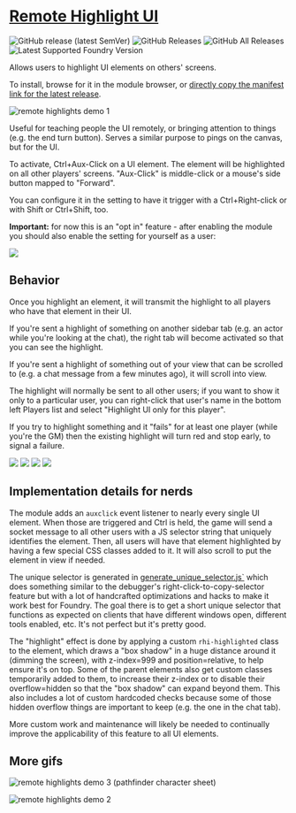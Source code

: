 # [Remote Highlight UI](https://foundryvtt.com/packages/remote-highlight-ui/)

![GitHub release (latest SemVer)](https://img.shields.io/github/v/release/itamarcu/remote-highlight-ui?style=for-the-badge)
![GitHub Releases](https://img.shields.io/github/downloads/itamarcu/remote-highlight-ui/latest/total?style=for-the-badge)
![GitHub All Releases](https://img.shields.io/github/downloads/itamarcu/remote-highlight-ui/total?style=for-the-badge&label=Downloads+total)  
![Latest Supported Foundry Version](https://img.shields.io/endpoint?url=https://foundryshields.com/version?url=https://github.com/itamarcu/remote-highlight-ui/raw/master/module.json)

Allows users to highlight UI elements on others' screens.

To install, browse for it in the module browser, or [directly copy the manifest link for the latest release](https://github.com/itamarcu/remote-highlight-ui/releases/latest/download/module.json).


![remote highlights demo 1](metadata/demo_1_v2.gif)


Useful for teaching people the UI remotely, or bringing attention to things (e.g. the end turn button).
Serves a similar purpose to pings on the canvas, but for the UI.

To activate, Ctrl+Aux-Click on a UI element.  The element will be highlighted on all other players' screens.
"Aux-Click" is middle-click or a mouse's side button mapped to "Forward".

You can configure it in the setting to have it trigger with a Ctrl+Right-click or with Shift or Ctrl+Shift, too.

**Important:** for now this is an "opt in" feature - after enabling the module you should also enable the setting for
yourself as a user:

![](metadata/config_enable.png)

## Behavior
Once you highlight an element, it will transmit the highlight to all players who have that element in their UI.

If you're sent a highlight of something on another sidebar tab (e.g. an actor while you're looking at the chat), 
the right tab will become activated so that you can see the highlight.

If you're sent a highlight of something out of your view that can be scrolled to (e.g. a chat message from a few
minutes ago), it will scroll into view.

The highlight will normally be sent to all other users;  if you want to show it only to a particular user, you can 
right-click that user's name in the bottom left Players list and select "Highlight UI only for this player".

If you try to highlight something and it "fails" for at least one player (while you're the GM) then the existing 
highlight will turn red and stop early, to signal a failure.

![](metadata/highlight_only_user.png)
![](metadata/highlight_only_user_active.png)
![](metadata/highlight_only_user_stop.png)
![](metadata/failed_highlight.png)

## Implementation details for nerds

The module adds an `auxclick` event listener to nearly every single UI element. When those are triggered and Ctrl is
held, the game will send a socket message to all other users with a JS selector string that uniquely identifies the
element.  Then, all users will have that element highlighted by having a few special CSS classes added to it.  It will
also scroll to put the element in view if needed.

The unique selector is generated in [generate_unique_selector.js`](scripts/generate-unique-selector.js) which does 
something similar to the debugger's right-click-to-copy-selector feature but with a lot of handcrafted optimizations and
hacks to make it work best for Foundry.  The goal there is to get a short unique selector that functions as expected on
clients that have different windows open, different tools enabled, etc.  It's not perfect but it's pretty good.

The "highlight" effect is done by applying a custom `rhi-highlighted` class to the element, which draws a "box shadow"
in a huge distance around it (dimming the screen), with z-index=999 and position=relative, to help ensure it's on top.
Some of the parent elements also get custom classes temporarily added to them, to increase their z-index or to disable
their overflow=hidden so that the "box shadow" can expand beyond them.  This also includes a lot of custom hardcoded
checks because some of those hidden overflow things are important to keep (e.g. the one in the chat tab).

More custom work and maintenance will likely be needed to continually improve the applicability of this feature to all
UI elements.

## More gifs

![remote highlights demo 3 (pathfinder character sheet)](metadata/demo_3.gif)

![remote highlights demo 2](metadata/demo_2.gif)
